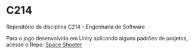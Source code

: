 # C214
Repositório da disciplina C214 - Engenharia de Software

Para o jogo desenvolvido em Unity aplicando alguns padrões de projetos, acesse o Repo: [Space Shooter](https://github.com/phillima/SpaceShooter)

